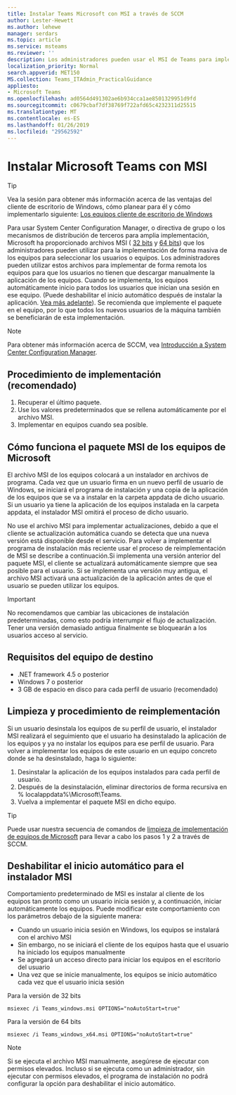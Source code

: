 ```yaml
---
title: Instalar Teams Microsoft con MSI a través de SCCM
author: Lester-Hewett
ms.author: lehewe
manager: serdars
ms.topic: article
ms.service: msteams
ms.reviewer: ''
description: Los administradores pueden usar el MSI de Teams para implementar Microsoft Teams en bloque y poder seleccionar usuarios o equipos.
localization_priority: Normal
search.appverid: MET150
MS.collection: Teams_ITAdmin_PracticalGuidance
appliesto:
- Microsoft Teams
ms.openlocfilehash: ad0564d491302ae6b934cca1ae8501329951d9fd
ms.sourcegitcommit: c0679cbaf7df38769f722afd65c4232311d25515
ms.translationtype: MT
ms.contentlocale: es-ES
ms.lasthandoff: 01/26/2019
ms.locfileid: "29562592"
---
```

<a name="install-microsoft-teams-using-msi"></a>Instalar Microsoft Teams con MSI
=================================

> [!Tip]
> Vea la sesión para obtener más información acerca de las ventajas del cliente de escritorio de Windows, cómo planear para él y cómo implementarlo siguiente: [Los equipos cliente de escritorio de Windows](https://aka.ms/teams-clients)

Para usar System Center Configuration Manager, o directiva de grupo o los mecanismos de distribución de terceros para amplia implementación, Microsoft ha proporcionado archivos MSI ( [32 bits](https://aka.ms/teams32bitmsi) y [64 bits](https://aka.ms/teams64bitmsi)) que los administradores pueden utilizar para la implementación de forma masiva de los equipos para seleccionar los usuarios o equipos. Los administradores pueden utilizar estos archivos para implementar de forma remota los equipos para que los usuarios no tienen que descargar manualmente la aplicación de los equipos. Cuando se implementa, los equipos automáticamente inicio para todos los usuarios que inician una sesión en ese equipo. (Puede deshabilitar el inicio automático después de instalar la aplicación. [Vea más adelante](#disable-auto-lanuch-for-the-msi-installer)). Se recomienda que implemente el paquete en el equipo, por lo que todos los nuevos usuarios de la máquina también se beneficiarán de esta implementación. 
 
> [!Note] 
> Para obtener más información acerca de SCCM, vea [Introducción a System Center Configuration Manager](https://docs.microsoft.com/sccm/core/understand/introduction).

## <a name="deployment-procedure-recommended"></a>Procedimiento de implementación (recomendado)
1. Recuperar el último paquete.
2. Use los valores predeterminados que se rellena automáticamente por el archivo MSI.
3. Implementar en equipos cuando sea posible.

## <a name="how-the-microsoft-teams-msi-package-works"></a>Cómo funciona el paquete MSI de los equipos de Microsoft

El archivo MSI de los equipos colocará a un instalador en archivos de programa. Cada vez que un usuario firma en un nuevo perfil de usuario de Windows, se iniciará el programa de instalación y una copia de la aplicación de los equipos que se va a instalar en la carpeta appdata de dicho usuario. Si un usuario ya tiene la aplicación de los equipos instalada en la carpeta appdata, el instalador MSI omitirá el proceso de dicho usuario.

No use el archivo MSI para implementar actualizaciones, debido a que el cliente se actualización automática cuando se detecta que una nueva versión está disponible desde el servicio. Para volver a implementar el programa de instalación más reciente usar el proceso de reimplementación de MSI se describe a continuación.Si implementa una versión anterior del paquete MSI, el cliente se actualizará automáticamente siempre que sea posible para el usuario. Si se implementa una versión muy antigua, el archivo MSI activará una actualización de la aplicación antes de que el usuario se pueden utilizar los equipos. 

> [!Important] 
> No recomendamos que cambiar las ubicaciones de instalación predeterminadas, como esto podría interrumpir el flujo de actualización. Tener una versión demasiado antigua finalmente se bloquearán a los usuarios acceso al servicio. 


## <a name="target-computer-requirements"></a>Requisitos del equipo de destino

- .NET framework 4.5 o posterior
- Windows 7 o posterior
- 3 GB de espacio en disco para cada perfil de usuario (recomendado)

## <a name="clean-up-and-redeployment-procedure"></a>Limpieza y procedimiento de reimplementación
Si un usuario desinstala los equipos de su perfil de usuario, el instalador MSI realizará el seguimiento que el usuario ha desinstalado la aplicación de los equipos y ya no instalar los equipos para ese perfil de usuario. Para volver a implementar los equipos de este usuario en un equipo concreto donde se ha desinstalado, haga lo siguiente:

1. Desinstalar la aplicación de los equipos instalados para cada perfil de usuario. 
2. Después de la desinstalación, eliminar directorios de forma recursiva en % localappdata%\Microsoft\Teams\. 
3. Vuelva a implementar el paquete MSI en dicho equipo.

> [!TIP] 
> Puede usar nuestra secuencia de comandos de [limpieza de implementación de equipos de Microsoft](scripts/Powershell-script-teams-deployment-clean-up.md) para llevar a cabo los pasos 1 y 2 a través de SCCM.    
                    
## <a name="disable-auto-launch-for-the-msi-installer"></a>Deshabilitar el inicio automático para el instalador MSI

Comportamiento predeterminado de MSI es instalar al cliente de los equipos tan pronto como un usuario inicia sesión y, a continuación, iniciar automáticamente los equipos. Puede modificar este comportamiento con los parámetros debajo de la siguiente manera:

- Cuando un usuario inicia sesión en Windows, los equipos se instalará con el archivo MSI
- Sin embargo, no se iniciará el cliente de los equipos hasta que el usuario ha iniciado los equipos manualmente
- Se agregará un acceso directo para iniciar los equipos en el escritorio del usuario
- Una vez que se inicie manualmente, los equipos se inicio automático cada vez que el usuario inicia sesión

Para la versión de 32 bits
```
msiexec /i Teams_windows.msi OPTIONS="noAutoStart=true"
```
Para la versión de 64 bits
```
msiexec /i Teams_windows_x64.msi OPTIONS="noAutoStart=true"
```
> [!Note] 
>  Si se ejecuta el archivo MSI manualmente, asegúrese de ejecutar con permisos elevados. Incluso si se ejecuta como un administrador, sin ejecutar con permisos elevados, el programa de instalación no podrá configurar la opción para deshabilitar el inicio automático.
